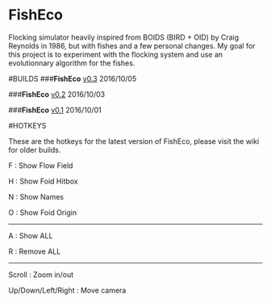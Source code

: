 # FishEco
Flocking simulator heavily inspired from BOIDS (BIRD + OID) by Craig Reynolds in 1986, but with fishes and a few personal changes. My goal for this project is to experiment with the flocking system and use an evolutionnary algorithm for the fishes.

#BUILDS
###**FishEco** [v0.3](https://www.dropbox.com/s/o2ba01bjnog9bfl/FOIDS%20v0.3.jar?dl=1) 2016/10/05

###**FishEco** [v0.2](https://www.dropbox.com/s/ois3wy84ypzt7ni/FOIDS%20v0.2.jar?dl=1) 2016/10/03

###**FishEco** [v0.1](https://www.dropbox.com/s/a4mqpvm4bkla7cs/FOIDS%20v0.1.jar?dl=1) 2016/10/01

#HOTKEYS

These are the hotkeys for the latest version of FishEco, please visit the wiki for older builds.

F : Show Flow Field

H : Show Foid Hitbox

N : Show Names

O : Show Foid Origin

--------------------

A : Show ALL

R : Remove ALL

--------------------

Scroll : Zoom in/out

Up/Down/Left/Right : Move camera

